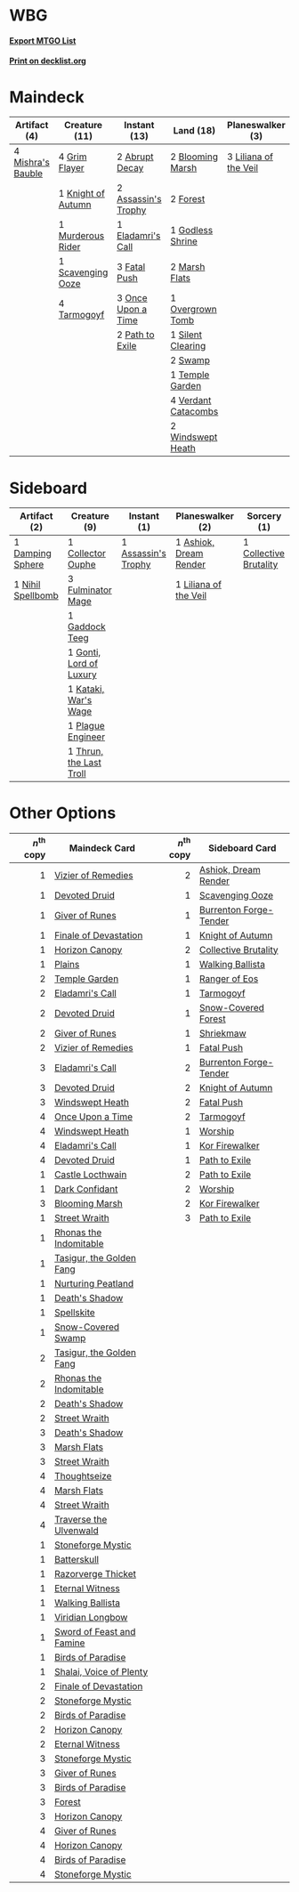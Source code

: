 # WBG

#### [Export MTGO List](../collection/WBG/WBG.txt)
#### [Print on decklist.org](http://decklist.org/?deckmain=2%09Abrupt%20Decay%0A2%09Assassin's%20Trophy%0A2%09Blooming%20Marsh%0A1%09Collective%20Brutality%0A1%09Eladamri's%20Call%0A3%09Fatal%20Push%0A2%09Forest%0A1%09Godless%20Shrine%0A4%09Grim%20Flayer%0A4%09Inquisition%20of%20Kozilek%0A1%09Knight%20of%20Autumn%0A3%09Liliana%20of%20the%20Veil%0A2%09Marsh%20Flats%0A4%09Mishra's%20Bauble%0A1%09Murderous%20Rider%0A3%09Once%20Upon%20a%20Time%0A1%09Overgrown%20Tomb%0A2%09Path%20to%20Exile%0A1%09Scavenging%20Ooze%0A1%09Silent%20Clearing%0A2%09Swamp%0A4%09Tarmogoyf%0A1%09Temple%20Garden%0A3%09Thoughtseize%0A3%09Traverse%20the%20Ulvenwald%0A4%09Verdant%20Catacombs%0A2%09Windswept%20Heath&deckside=1%09Ashiok,%20Dream%20Render%0A1%09Assassin's%20Trophy%0A1%09Collective%20Brutality%0A1%09Collector%20Ouphe%0A1%09Damping%20Sphere%0A3%09Fulminator%20Mage%0A1%09Gaddock%20Teeg%0A1%09Gonti,%20Lord%20of%20Luxury%0A1%09Kataki,%20War's%20Wage%0A1%09Liliana%20of%20the%20Veil%0A1%09Nihil%20Spellbomb%0A1%09Plague%20Engineer%0A1%09Thrun,%20the%20Last%20Troll)
# Maindeck

|                                        Artifact (4)                                        |                                        Creature (11)                                        |                                         Instant (13)                                         |                                          Land (18)                                           |                                        Planeswalker (3)                                        |                                           Sorcery (11)                                            |
|--------------------------------------------------------------------------------------------|---------------------------------------------------------------------------------------------|----------------------------------------------------------------------------------------------|----------------------------------------------------------------------------------------------|------------------------------------------------------------------------------------------------|---------------------------------------------------------------------------------------------------|
|4 [Mishra's Bauble](http://gatherer.wizards.com/Pages/Card/Details.aspx?multiverseid=122122)|4 [Grim Flayer](http://gatherer.wizards.com/Pages/Card/Details.aspx?multiverseid=414489)     |2 [Abrupt Decay](http://gatherer.wizards.com/Pages/Card/Details.aspx?multiverseid=456061)     |2 [Blooming Marsh](http://gatherer.wizards.com/Pages/Card/Details.aspx?multiverseid=417816)   |3 [Liliana of the Veil](http://gatherer.wizards.com/Pages/Card/Details.aspx?multiverseid=235597)|1 [Collective Brutality](http://gatherer.wizards.com/Pages/Card/Details.aspx?multiverseid=414380)  |
|                                                                                            |1 [Knight of Autumn](http://gatherer.wizards.com/Pages/Card/Details.aspx?multiverseid=452933)|2 [Assassin's Trophy](http://gatherer.wizards.com/Pages/Card/Details.aspx?multiverseid=452902)|2 [Forest](http://gatherer.wizards.com/Pages/Card/Details.aspx?multiverseid=439860)           |                                                                                                |4 [Inquisition of Kozilek](http://gatherer.wizards.com/Pages/Card/Details.aspx?multiverseid=416897)|
|                                                                                            |1 [Murderous Rider](http://gatherer.wizards.com/Pages/Card/Details.aspx?multiverseid=473059) |1 [Eladamri's Call](http://gatherer.wizards.com/Pages/Card/Details.aspx?multiverseid=442192)  |1 [Godless Shrine](http://gatherer.wizards.com/Pages/Card/Details.aspx?multiverseid=405099)   |                                                                                                |3 [Thoughtseize](http://gatherer.wizards.com/Pages/Card/Details.aspx?multiverseid=438676)          |
|                                                                                            |1 [Scavenging Ooze](http://gatherer.wizards.com/Pages/Card/Details.aspx?multiverseid=420783) |3 [Fatal Push](http://gatherer.wizards.com/Pages/Card/Details.aspx?multiverseid=423724)       |2 [Marsh Flats](http://gatherer.wizards.com/Pages/Card/Details.aspx?multiverseid=405101)      |                                                                                                |3 [Traverse the Ulvenwald](http://gatherer.wizards.com/Pages/Card/Details.aspx?multiverseid=409998)|
|                                                                                            |4 [Tarmogoyf](http://gatherer.wizards.com/Pages/Card/Details.aspx?multiverseid=136142)       |3 [Once Upon a Time](http://gatherer.wizards.com/Pages/Card/Details.aspx?multiverseid=473131) |1 [Overgrown Tomb](http://gatherer.wizards.com/Pages/Card/Details.aspx?multiverseid=405103)   |                                                                                                |                                                                                                   |
|                                                                                            |                                                                                             |2 [Path to Exile](http://gatherer.wizards.com/Pages/Card/Details.aspx?multiverseid=220511)    |1 [Silent Clearing](http://gatherer.wizards.com/Pages/Card/Details.aspx?multiverseid=464195)  |                                                                                                |                                                                                                   |
|                                                                                            |                                                                                             |                                                                                              |2 [Swamp](http://gatherer.wizards.com/Pages/Card/Details.aspx?multiverseid=439858)            |                                                                                                |                                                                                                   |
|                                                                                            |                                                                                             |                                                                                              |1 [Temple Garden](http://gatherer.wizards.com/Pages/Card/Details.aspx?multiverseid=405112)    |                                                                                                |                                                                                                   |
|                                                                                            |                                                                                             |                                                                                              |4 [Verdant Catacombs](http://gatherer.wizards.com/Pages/Card/Details.aspx?multiverseid=405113)|                                                                                                |                                                                                                   |
|                                                                                            |                                                                                             |                                                                                              |2 [Windswept Heath](http://gatherer.wizards.com/Pages/Card/Details.aspx?multiverseid=405115)  |                                                                                                |                                                                                                   |


# Sideboard

|                                        Artifact (2)                                        |                                           Creature (9)                                           |                                         Instant (1)                                          |                                        Planeswalker (2)                                         |                                           Sorcery (1)                                           |
|--------------------------------------------------------------------------------------------|--------------------------------------------------------------------------------------------------|----------------------------------------------------------------------------------------------|-------------------------------------------------------------------------------------------------|-------------------------------------------------------------------------------------------------|
|1 [Damping Sphere](http://gatherer.wizards.com/Pages/Card/Details.aspx?multiverseid=443101) |1 [Collector Ouphe](http://gatherer.wizards.com/Pages/Card/Details.aspx?multiverseid=464107)      |1 [Assassin's Trophy](http://gatherer.wizards.com/Pages/Card/Details.aspx?multiverseid=452902)|1 [Ashiok, Dream Render](http://gatherer.wizards.com/Pages/Card/Details.aspx?multiverseid=461155)|1 [Collective Brutality](http://gatherer.wizards.com/Pages/Card/Details.aspx?multiverseid=414380)|
|1 [Nihil Spellbomb](http://gatherer.wizards.com/Pages/Card/Details.aspx?multiverseid=442215)|3 [Fulminator Mage](http://gatherer.wizards.com/Pages/Card/Details.aspx?multiverseid=397686)      |                                                                                              |1 [Liliana of the Veil](http://gatherer.wizards.com/Pages/Card/Details.aspx?multiverseid=235597) |                                                                                                 |
|                                                                                            |1 [Gaddock Teeg](http://gatherer.wizards.com/Pages/Card/Details.aspx?multiverseid=140188)         |                                                                                              |                                                                                                 |                                                                                                 |
|                                                                                            |1 [Gonti, Lord of Luxury](http://gatherer.wizards.com/Pages/Card/Details.aspx?multiverseid=417657)|                                                                                              |                                                                                                 |                                                                                                 |
|                                                                                            |1 [Kataki, War's Wage](http://gatherer.wizards.com/Pages/Card/Details.aspx?multiverseid=382190)   |                                                                                              |                                                                                                 |                                                                                                 |
|                                                                                            |1 [Plague Engineer](http://gatherer.wizards.com/Pages/Card/Details.aspx?multiverseid=464049)      |                                                                                              |                                                                                                 |                                                                                                 |
|                                                                                            |1 [Thrun, the Last Troll](http://gatherer.wizards.com/Pages/Card/Details.aspx?multiverseid=214050)|                                                                                              |                                                                                                 |                                                                                                 |


# Other Options

|*n*<sup>th</sup> copy|                                           Maindeck Card                                            |*n*<sup>th</sup> copy|                                         Sideboard Card                                          |
|--------------------:|----------------------------------------------------------------------------------------------------|--------------------:|-------------------------------------------------------------------------------------------------|
|                    1|[Vizier of Remedies](http://gatherer.wizards.com/Pages/Card/Details.aspx?multiverseid=426740)       |                    2|[Ashiok, Dream Render](http://gatherer.wizards.com/Pages/Card/Details.aspx?multiverseid=461155)  |
|                    1|[Devoted Druid](http://gatherer.wizards.com/Pages/Card/Details.aspx?multiverseid=135500)            |                    1|[Scavenging Ooze](http://gatherer.wizards.com/Pages/Card/Details.aspx?multiverseid=420783)       |
|                    1|[Giver of Runes](http://gatherer.wizards.com/Pages/Card/Details.aspx?multiverseid=463962)           |                    1|[Burrenton Forge-Tender](http://gatherer.wizards.com/Pages/Card/Details.aspx?multiverseid=438580)|
|                    1|[Finale of Devastation](http://gatherer.wizards.com/Pages/Card/Details.aspx?multiverseid=461087)    |                    1|[Knight of Autumn](http://gatherer.wizards.com/Pages/Card/Details.aspx?multiverseid=452933)      |
|                    1|[Horizon Canopy](http://gatherer.wizards.com/Pages/Card/Details.aspx?multiverseid=409571)           |                    2|[Collective Brutality](http://gatherer.wizards.com/Pages/Card/Details.aspx?multiverseid=414380)  |
|                    1|[Plains](http://gatherer.wizards.com/Pages/Card/Details.aspx?multiverseid=439856)                   |                    1|[Walking Ballista](http://gatherer.wizards.com/Pages/Card/Details.aspx?multiverseid=423848)      |
|                    2|[Temple Garden](http://gatherer.wizards.com/Pages/Card/Details.aspx?multiverseid=405112)            |                    1|[Ranger of Eos](http://gatherer.wizards.com/Pages/Card/Details.aspx?multiverseid=174823)         |
|                    2|[Eladamri's Call](http://gatherer.wizards.com/Pages/Card/Details.aspx?multiverseid=442192)          |                    1|[Tarmogoyf](http://gatherer.wizards.com/Pages/Card/Details.aspx?multiverseid=136142)             |
|                    2|[Devoted Druid](http://gatherer.wizards.com/Pages/Card/Details.aspx?multiverseid=135500)            |                    1|[Snow-Covered Forest](http://gatherer.wizards.com/Pages/Card/Details.aspx?multiverseid=121192)   |
|                    2|[Giver of Runes](http://gatherer.wizards.com/Pages/Card/Details.aspx?multiverseid=463962)           |                    1|[Shriekmaw](http://gatherer.wizards.com/Pages/Card/Details.aspx?multiverseid=220572)             |
|                    2|[Vizier of Remedies](http://gatherer.wizards.com/Pages/Card/Details.aspx?multiverseid=426740)       |                    1|[Fatal Push](http://gatherer.wizards.com/Pages/Card/Details.aspx?multiverseid=423724)            |
|                    3|[Eladamri's Call](http://gatherer.wizards.com/Pages/Card/Details.aspx?multiverseid=442192)          |                    2|[Burrenton Forge-Tender](http://gatherer.wizards.com/Pages/Card/Details.aspx?multiverseid=438580)|
|                    3|[Devoted Druid](http://gatherer.wizards.com/Pages/Card/Details.aspx?multiverseid=135500)            |                    2|[Knight of Autumn](http://gatherer.wizards.com/Pages/Card/Details.aspx?multiverseid=452933)      |
|                    3|[Windswept Heath](http://gatherer.wizards.com/Pages/Card/Details.aspx?multiverseid=405115)          |                    2|[Fatal Push](http://gatherer.wizards.com/Pages/Card/Details.aspx?multiverseid=423724)            |
|                    4|[Once Upon a Time](http://gatherer.wizards.com/Pages/Card/Details.aspx?multiverseid=473131)         |                    2|[Tarmogoyf](http://gatherer.wizards.com/Pages/Card/Details.aspx?multiverseid=136142)             |
|                    4|[Windswept Heath](http://gatherer.wizards.com/Pages/Card/Details.aspx?multiverseid=405115)          |                    1|[Worship](http://gatherer.wizards.com/Pages/Card/Details.aspx?multiverseid=25553)                |
|                    4|[Eladamri's Call](http://gatherer.wizards.com/Pages/Card/Details.aspx?multiverseid=442192)          |                    1|[Kor Firewalker](http://gatherer.wizards.com/Pages/Card/Details.aspx?multiverseid=442010)        |
|                    4|[Devoted Druid](http://gatherer.wizards.com/Pages/Card/Details.aspx?multiverseid=135500)            |                    1|[Path to Exile](http://gatherer.wizards.com/Pages/Card/Details.aspx?multiverseid=220511)         |
|                    1|[Castle Locthwain](http://gatherer.wizards.com/Pages/Card/Details.aspx?multiverseid=473203)         |                    2|[Path to Exile](http://gatherer.wizards.com/Pages/Card/Details.aspx?multiverseid=220511)         |
|                    1|[Dark Confidant](http://gatherer.wizards.com/Pages/Card/Details.aspx?multiverseid=397731)           |                    2|[Worship](http://gatherer.wizards.com/Pages/Card/Details.aspx?multiverseid=25553)                |
|                    3|[Blooming Marsh](http://gatherer.wizards.com/Pages/Card/Details.aspx?multiverseid=417816)           |                    2|[Kor Firewalker](http://gatherer.wizards.com/Pages/Card/Details.aspx?multiverseid=442010)        |
|                    1|[Street Wraith](http://gatherer.wizards.com/Pages/Card/Details.aspx?multiverseid=442097)            |                    3|[Path to Exile](http://gatherer.wizards.com/Pages/Card/Details.aspx?multiverseid=220511)         |
|                    1|[Rhonas the Indomitable](http://gatherer.wizards.com/Pages/Card/Details.aspx?multiverseid=426884)   |                     |                                                                                                 |
|                    1|[Tasigur, the Golden Fang](http://gatherer.wizards.com/Pages/Card/Details.aspx?multiverseid=391937) |                     |                                                                                                 |
|                    1|[Nurturing Peatland](http://gatherer.wizards.com/Pages/Card/Details.aspx?multiverseid=464192)       |                     |                                                                                                 |
|                    1|[Death's Shadow](http://gatherer.wizards.com/Pages/Card/Details.aspx?multiverseid=425889)           |                     |                                                                                                 |
|                    1|[Spellskite](http://gatherer.wizards.com/Pages/Card/Details.aspx?multiverseid=397743)               |                     |                                                                                                 |
|                    1|[Snow-Covered Swamp](http://gatherer.wizards.com/Pages/Card/Details.aspx?multiverseid=121256)       |                     |                                                                                                 |
|                    2|[Tasigur, the Golden Fang](http://gatherer.wizards.com/Pages/Card/Details.aspx?multiverseid=391937) |                     |                                                                                                 |
|                    2|[Rhonas the Indomitable](http://gatherer.wizards.com/Pages/Card/Details.aspx?multiverseid=426884)   |                     |                                                                                                 |
|                    2|[Death's Shadow](http://gatherer.wizards.com/Pages/Card/Details.aspx?multiverseid=425889)           |                     |                                                                                                 |
|                    2|[Street Wraith](http://gatherer.wizards.com/Pages/Card/Details.aspx?multiverseid=442097)            |                     |                                                                                                 |
|                    3|[Death's Shadow](http://gatherer.wizards.com/Pages/Card/Details.aspx?multiverseid=425889)           |                     |                                                                                                 |
|                    3|[Marsh Flats](http://gatherer.wizards.com/Pages/Card/Details.aspx?multiverseid=405101)              |                     |                                                                                                 |
|                    3|[Street Wraith](http://gatherer.wizards.com/Pages/Card/Details.aspx?multiverseid=442097)            |                     |                                                                                                 |
|                    4|[Thoughtseize](http://gatherer.wizards.com/Pages/Card/Details.aspx?multiverseid=438676)             |                     |                                                                                                 |
|                    4|[Marsh Flats](http://gatherer.wizards.com/Pages/Card/Details.aspx?multiverseid=405101)              |                     |                                                                                                 |
|                    4|[Street Wraith](http://gatherer.wizards.com/Pages/Card/Details.aspx?multiverseid=442097)            |                     |                                                                                                 |
|                    4|[Traverse the Ulvenwald](http://gatherer.wizards.com/Pages/Card/Details.aspx?multiverseid=409998)   |                     |                                                                                                 |
|                    1|[Stoneforge Mystic](http://gatherer.wizards.com/Pages/Card/Details.aspx?multiverseid=198383)        |                     |                                                                                                 |
|                    1|[Batterskull](http://gatherer.wizards.com/Pages/Card/Details.aspx?multiverseid=233055)              |                     |                                                                                                 |
|                    1|[Razorverge Thicket](http://gatherer.wizards.com/Pages/Card/Details.aspx?multiverseid=209407)       |                     |                                                                                                 |
|                    1|[Eternal Witness](http://gatherer.wizards.com/Pages/Card/Details.aspx?multiverseid=51628)           |                     |                                                                                                 |
|                    1|[Walking Ballista](http://gatherer.wizards.com/Pages/Card/Details.aspx?multiverseid=423848)         |                     |                                                                                                 |
|                    1|[Viridian Longbow](http://gatherer.wizards.com/Pages/Card/Details.aspx?multiverseid=46018)          |                     |                                                                                                 |
|                    1|[Sword of Feast and Famine](http://gatherer.wizards.com/Pages/Card/Details.aspx?multiverseid=214070)|                     |                                                                                                 |
|                    1|[Birds of Paradise](http://gatherer.wizards.com/Pages/Card/Details.aspx?multiverseid=129906)        |                     |                                                                                                 |
|                    1|[Shalai, Voice of Plenty](http://gatherer.wizards.com/Pages/Card/Details.aspx?multiverseid=442923)  |                     |                                                                                                 |
|                    2|[Finale of Devastation](http://gatherer.wizards.com/Pages/Card/Details.aspx?multiverseid=461087)    |                     |                                                                                                 |
|                    2|[Stoneforge Mystic](http://gatherer.wizards.com/Pages/Card/Details.aspx?multiverseid=198383)        |                     |                                                                                                 |
|                    2|[Birds of Paradise](http://gatherer.wizards.com/Pages/Card/Details.aspx?multiverseid=129906)        |                     |                                                                                                 |
|                    2|[Horizon Canopy](http://gatherer.wizards.com/Pages/Card/Details.aspx?multiverseid=409571)           |                     |                                                                                                 |
|                    2|[Eternal Witness](http://gatherer.wizards.com/Pages/Card/Details.aspx?multiverseid=51628)           |                     |                                                                                                 |
|                    3|[Stoneforge Mystic](http://gatherer.wizards.com/Pages/Card/Details.aspx?multiverseid=198383)        |                     |                                                                                                 |
|                    3|[Giver of Runes](http://gatherer.wizards.com/Pages/Card/Details.aspx?multiverseid=463962)           |                     |                                                                                                 |
|                    3|[Birds of Paradise](http://gatherer.wizards.com/Pages/Card/Details.aspx?multiverseid=129906)        |                     |                                                                                                 |
|                    3|[Forest](http://gatherer.wizards.com/Pages/Card/Details.aspx?multiverseid=439860)                   |                     |                                                                                                 |
|                    3|[Horizon Canopy](http://gatherer.wizards.com/Pages/Card/Details.aspx?multiverseid=409571)           |                     |                                                                                                 |
|                    4|[Giver of Runes](http://gatherer.wizards.com/Pages/Card/Details.aspx?multiverseid=463962)           |                     |                                                                                                 |
|                    4|[Horizon Canopy](http://gatherer.wizards.com/Pages/Card/Details.aspx?multiverseid=409571)           |                     |                                                                                                 |
|                    4|[Birds of Paradise](http://gatherer.wizards.com/Pages/Card/Details.aspx?multiverseid=129906)        |                     |                                                                                                 |
|                    4|[Stoneforge Mystic](http://gatherer.wizards.com/Pages/Card/Details.aspx?multiverseid=198383)        |                     |                                                                                                 |

